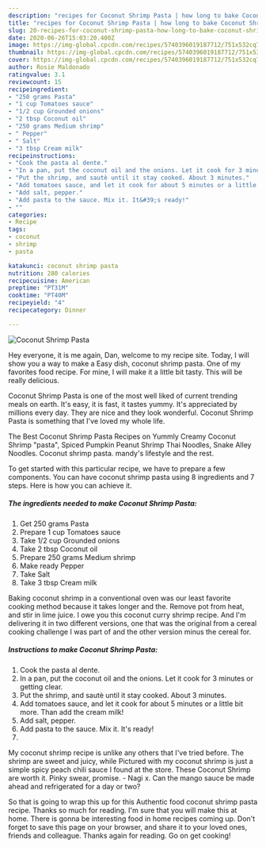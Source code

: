 ```yaml
---
description: "recipes for Coconut Shrimp Pasta | how long to bake Coconut Shrimp Pasta"
title: "recipes for Coconut Shrimp Pasta | how long to bake Coconut Shrimp Pasta"
slug: 20-recipes-for-coconut-shrimp-pasta-how-long-to-bake-coconut-shrimp-pasta
date: 2020-06-26T15:03:20.400Z
image: https://img-global.cpcdn.com/recipes/5740396019187712/751x532cq70/coconut-shrimp-pasta-recipe-main-photo.jpg
thumbnail: https://img-global.cpcdn.com/recipes/5740396019187712/751x532cq70/coconut-shrimp-pasta-recipe-main-photo.jpg
cover: https://img-global.cpcdn.com/recipes/5740396019187712/751x532cq70/coconut-shrimp-pasta-recipe-main-photo.jpg
author: Rosie Maldonado
ratingvalue: 3.1
reviewcount: 15
recipeingredient:
- "250 grams Pasta"
- "1 cup Tomatoes sauce"
- "1/2 cup Grounded onions"
- "2 tbsp Coconut oil"
- "250 grams Medium shrimp"
- " Pepper"
- " Salt"
- "3 tbsp Cream milk"
recipeinstructions:
- "Cook the pasta al dente."
- "In a pan, put the coconut oil and the onions. Let it cook for 3 minutes or getting clear."
- "Put the shrimp, and sautè until it stay cooked. About 3 minutes."
- "Add tomatoes sauce, and let it cook for about 5 minutes or a little bit more. Than add the cream milk!"
- "Add salt, pepper."
- "Add pasta to the sauce. Mix it. It&#39;s ready!"
- ""
categories:
- Recipe
tags:
- coconut
- shrimp
- pasta

katakunci: coconut shrimp pasta 
nutrition: 280 calories
recipecuisine: American
preptime: "PT31M"
cooktime: "PT40M"
recipeyield: "4"
recipecategory: Dinner

---
```



![Coconut Shrimp Pasta](https://img-global.cpcdn.com/recipes/5740396019187712/751x532cq70/coconut-shrimp-pasta-recipe-main-photo.jpg)

Hey everyone, it is me again, Dan, welcome to my recipe site. Today, I will show you a way to make a Easy dish, coconut shrimp pasta. One of my favorites food recipe. For mine, I will make it a little bit tasty. This will be really delicious.

Coconut Shrimp Pasta is one of the most well liked of current trending meals on earth. It's easy, it is fast, it tastes yummy. It's appreciated by millions every day. They are nice and they look wonderful. Coconut Shrimp Pasta is something that I've loved my whole life.

The Best Coconut Shrimp Pasta Recipes on Yummly Creamy Coconut Shrimp &#34;pasta&#34;, Spiced Pumpkin Peanut Shrimp Thai Noodles, Snake Alley Noodles. Coconut shrimp pasta. mandy&#39;s lifestyle and the rest.


To get started with this particular recipe, we have to prepare a few components. You can have coconut shrimp pasta using 8 ingredients and 7 steps. Here is how you can achieve it.

<!--inarticleads1-->

##### The ingredients needed to make Coconut Shrimp Pasta:

1. Get 250 grams Pasta
1. Prepare 1 cup Tomatoes sauce
1. Take 1/2 cup Grounded onions
1. Take 2 tbsp Coconut oil
1. Prepare 250 grams Medium shrimp
1. Make ready  Pepper
1. Take  Salt
1. Take 3 tbsp Cream milk


Baking coconut shrimp in a conventional oven was our least favorite cooking method because it takes longer and the. Remove pot from heat, and stir in lime juice. I owe you this coconut curry shrimp recipe. And I&#39;m delivering it in two different versions, one that was the original from a cereal cooking challenge I was part of and the other version minus the cereal for. 

<!--inarticleads2-->

##### Instructions to make Coconut Shrimp Pasta:

1. Cook the pasta al dente.
1. In a pan, put the coconut oil and the onions. Let it cook for 3 minutes or getting clear.
1. Put the shrimp, and sautè until it stay cooked. About 3 minutes.
1. Add tomatoes sauce, and let it cook for about 5 minutes or a little bit more. Than add the cream milk!
1. Add salt, pepper.
1. Add pasta to the sauce. Mix it. It&#39;s ready!
1. 


My coconut shrimp recipe is unlike any others that I&#39;ve tried before. The shrimp are sweet and juicy, while Pictured with my coconut shrimp is just a simple spicy peach chili sauce I found at the store. These Coconut Shrimp are worth it. Pinky swear, promise. - Nagi x. Can the mango sauce be made ahead and refrigerated for a day or two? 

So that is going to wrap this up for this Authentic food coconut shrimp pasta recipe. Thanks so much for reading. I'm sure that you will make this at home. There is gonna be interesting food in home recipes coming up. Don't forget to save this page on your browser, and share it to your loved ones, friends and colleague. Thanks again for reading. Go on get cooking!
